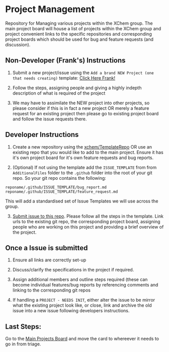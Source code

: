 # Project Management
Repository for Managing various projects within the XChem group.
The main project board will house a list of projects within the XChem group and project convenient links to the specific repositories and corresponding project boards which should be used for bug and feature requests (and discussion).

## Non-Developer (Frank's) Instructions

1. Submit a new project/issue using the `Add a brand NEW Project (one that needs creating)` template: 
[Click Here Frank!](https://github.com/xchem/ProjectManagement/issues/new?assignees=&labels=PROJECT+-+NEEDS+INIT&template=add-a-brand-new-project--one-that-needs-creating-.md&title=%5BNEW+PROJECT%5D)

2. Follow the steps, assigning people and giving a highly indepth description of what is required of the project

3. We may have to assimilate the NEW project into other projects, so please consider if this is in fact a new project OR merely a feature request for an existing project then please go to existing project board and follow the issue requests there.

## Developer Instructions

1. Create a new repository using the [xchem/TemplateRepo](https://github.com/xchem/TemplateRepo) OR use an existing repo that you would like to add to the main project. Ensure it has it's own project board for it's own feature requests and bug reports. 

2. (Optional) If not using the template add the `ISSUE_TEMPLATE` from from `AdditionalFiles` folder to the `.github` folder into the root of your git repo. So your git repo contains the following:
```
reponame/.github/ISSUE_TEMPLATE/bug_report.md
reponame/.github/ISSUE_TEMPLATE/feature_request.md
```

This will add a standardised set of Issue Templates we will use across the group.

3. [Submit issue to this repo](https://github.com/xchem/ProjectManagement/issues/new?assignees=&labels=PROJECT&template=add-project-from-existing-repository.md&title=%5BPROJECT%5D). Please follow all the steps in the template. Link urls to the existing git repo, the corresponding project board, assigning people who are working on this project and providing a brief overview of the project. 

## Once a Issue is submitted

1. Ensure all links are correctly set-up

2. Discuss/clarify the specifications in the project if required.

3. Assign additional members and outline steps required (these can become individual features/bug reports by referencing comments and linking to the corresponding git repos

4. If handling a `PROJECT - NEEDS INIT`, either alter the issue to be mirror what the existing project look like, or close, link and archive the old issue into a new issue following developers instructions.

## Last Steps:
Go to the [Main Projects Board](https://github.com/orgs/xchem/projects/1) and move the card to whereever it needs to go in from triage.
